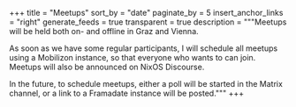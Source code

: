 +++
title = "Meetups"
sort_by = "date"
paginate_by = 5
insert_anchor_links = "right"
generate_feeds = true
transparent = true
description = """Meetups will be held both on- and offline in Graz and Vienna.

As soon as we have some regular participants, I will schedule all meetups using a Mobilizon instance, so that everyone who wants to can join. Meetups will also be announced on NixOS Discourse.

In the future, to schedule meetups, either a poll will be started in the Matrix channel, or a link to a Framadate instance will be posted."""
+++
